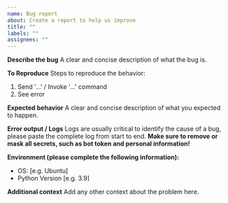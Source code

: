 ```yaml
---
name: Bug report
about: Create a report to help us improve
title: ""
labels: ""
assignees: ""
---
```


**Describe the bug**
A clear and concise description of what the bug is.

**To Reproduce**
Steps to reproduce the behavior:

1. Send '...' / Invoke '...' command
2. See error

**Expected behavior**
A clear and concise description of what you expected to happen.

**Error output / Logs**
Logs are usually critical to identify the cause of a bug, please paste the complete log from start to end.
**Make sure to remove or mask all secrets, such as bot token and personal information!**

**Environment (please complete the following information):**

- OS: [e.g. Ubuntu]
- Python Version [e.g. 3.9]

**Additional context**
Add any other context about the problem here.
